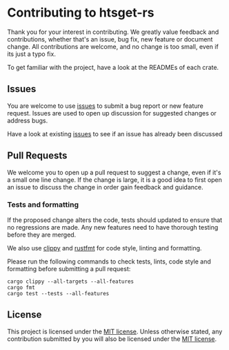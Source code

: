 # Contributing to htsget-rs

Thank you for your interest in contributing. We greatly value feedback and contributions, whether that's
an issue, bug fix, new feature or document change. All contributions are welcome, and no change is too small, even if
its just a typo fix.

To get familiar with the project, have a look at the READMEs of each crate.

## Issues

You are welcome to use [issues] to submit a bug report or new feature request. Issues are used to open up discussion for
suggested changes or address bugs.

Have a look at existing [issues] to see if an issue has already been discussed

[issues]: https://github.com/umccr/htsget-rs/issues

## Pull Requests
 
We welcome you to open up a pull request 
to suggest a change, even if it's a small one line change. If the change is large, it is a good idea to first open an 
issue to discuss the change in order gain feedback and guidance.

### Tests and formatting

If the proposed change alters the code, tests should updated to ensure that no regressions are made. Any new features 
need to have thorough testing before they are merged. 

We also use [clippy] and [rustfmt] for code style, linting and formatting.

Please run the following commands to check tests, lints, code style and formatting before submitting a pull request:

```shell
cargo clippy --all-targets --all-features
cargo fmt
cargo test --tests --all-features
```

[clippy]: https://github.com/rust-lang/rust-clippy
[rustfmt]: https://github.com/rust-lang/rustfmt

## License

This project is licensed under the [MIT license][license]. Unless otherwise stated, any contribution submitted 
by you will also be licensed under the [MIT license][license].

[license]: LICENSE